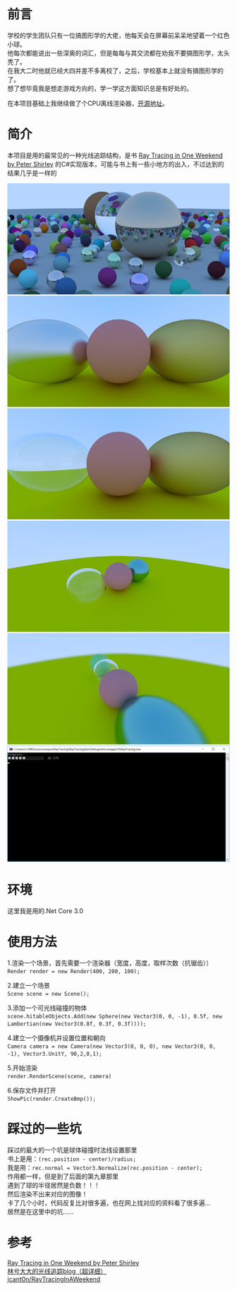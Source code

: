 # 前言  
学校的学生团队只有一位搞图形学的大佬，他每天会在屏幕前呆呆地望着一个红色小球。  
他每次都能说出一些深奥的词汇，但是每每与其交流都在劝我不要搞图形学，太头秃了。  
在我大二时他就已经大四并差不多离校了，之后，学校基本上就没有搞图形学的了。  
想了想毕竟我是想走游戏方向的，学一学这方面知识总是有好处的。  
  
在本项目基础上我继续做了个CPU离线渲染器，[开源地址](https://github.com/pg7go/CPU-Render)。  
  
# 简介  
本项目是用的最常见的一种光线追踪结构，是书
[Ray Tracing in One Weekend by Peter Shirley](http://in1weekend.blogspot.com/2016/01/ray-tracing-in-one-weekend.html)
的C#实现版本，可能与书上有一些小地方的出入，不过达到的结果几乎是一样的  

![img](https://raw.githubusercontent.com/pg7go/RayTracing/master/Screenshots/Chapter_12.png)  
![img](https://raw.githubusercontent.com/pg7go/RayTracing/master/Screenshots/Chapter_8.png)  
![img](https://raw.githubusercontent.com/pg7go/RayTracing/master/Screenshots/Chapter_9.png)  
![img](https://raw.githubusercontent.com/pg7go/RayTracing/master/Screenshots/Chapter_10.png)  
![img](https://raw.githubusercontent.com/pg7go/RayTracing/master/Screenshots/Chapter_11.png)  
![img](https://raw.githubusercontent.com/pg7go/RayTracing/master/Screenshots/progress.png)  

# 环境
这里我是用的.Net Core 3.0   
  
# 使用方法
1.渲染一个场景，首先需要一个渲染器（宽度，高度，取样次数（抗锯齿））  
`Render render = new Render(400, 200, 100);`  
  
2.建立一个场景  
`Scene scene = new Scene();`  
  
3.添加一个可光线碰撞的物体  
`scene.hitableObjects.Add(new Sphere(new Vector3(0, 0, -1), 0.5f, new Lambertian(new Vector3(0.8f, 0.3f, 0.3f))));`  
  
4.建立一个摄像机并设置位置和朝向  
`Camera camera = new Camera(new Vector3(0, 0, 0), new Vector3(0, 0, -1), Vector3.UnitY, 90,2,0,1);`  
  
5.开始渲染  
`render.RenderScene(scene, camera)`  
  
6.保存文件并打开  
`ShowPic(render.CreateBmp());`  
   
# 踩过的一些坑  
踩过的最大的一个坑是球体碰撞时法线设置那里  
书上是用：`(rec.position - center)/radius; `  
我是用：`rec.normal = Vector3.Normalize(rec.position - center); `   
作用都一样，但是到了后面的第九章那里  
遇到了球的半径居然是负数！！！  
然后渲染不出来对应的图像！  
卡了几个小时，代码反复比对很多遍，也在网上找对应的资料看了很多遍…  
居然是在这里中的坑……  
  
# 参考
[Ray Tracing in One Weekend by Peter Shirley](http://in1weekend.blogspot.com/2016/01/ray-tracing-in-one-weekend.html)  
[林兮大大的光线追踪blog（超详细）](https://www.cnblogs.com/lv-anchoret/category/1368696.html)  
[jcant0n/RayTracingInAWeekend](https://github.com/jcant0n/RayTracingInAWeekend)  
  



